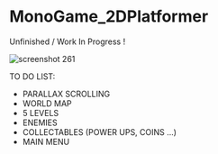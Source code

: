 # MonoGame_2DPlatformer

Unfinished / Work In Progress !

![screenshot 261](https://cloud.githubusercontent.com/assets/1466920/12876126/8fbda2f6-cdfa-11e5-80b6-1d1fdf99eb98.png)

TO DO LIST:

- PARALLAX SCROLLING
- WORLD MAP
- 5 LEVELS
- ENEMIES
- COLLECTABLES (POWER UPS, COINS ...)
- MAIN MENU

